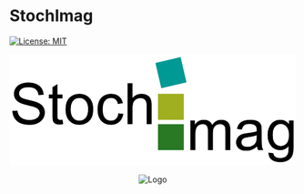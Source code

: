 


# StochImag
[![License: MIT](https://img.shields.io/badge/License-MIT-yellow.svg)](https://opensource.org/licenses/MIT)


![Logo](png/exp_02.png)


<p align="center">
  <a><img src="[https://github.com/infoleon/BD_PTF_Br/blob/main/logo/LOGO_plot_obs_predic.png](https://github.com/infoleon/StochImag/blob/main/png/exp_02.png)?raw=true" alt="Logo" width="300"/></a>
</p>






